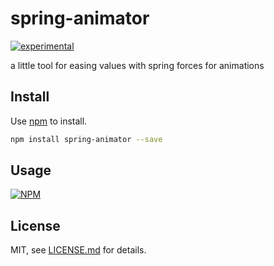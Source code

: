 # spring-animator

[![experimental](http://badges.github.io/stability-badges/dist/experimental.svg)](http://github.com/badges/stability-badges)

a little tool for easing values with spring forces for animations

## Install

Use [npm](https://npmjs.com/) to install.

```sh
npm install spring-animator --save
```

## Usage

[![NPM](https://nodei.co/npm/spring-animator.png)](https://www.npmjs.com/package/spring-animator)

## License

MIT, see [LICENSE.md](http://github.com/rolyatmax/spring-animator/blob/master/LICENSE.md) for details.
